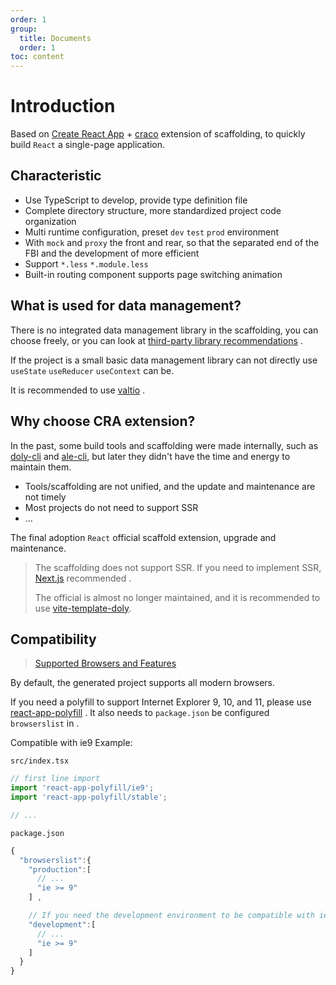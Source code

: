 ```yaml
---
order: 1
group:
  title: Documents
  order: 1
toc: content
---
```


# Introduction

Based on [Create React App](https://create-react-app.dev/) + [craco](https://github.com/gsoft-inc/craco) extension of scaffolding, to quickly build `React` a single-page application.

## Characteristic

- Use TypeScript to develop, provide type definition file
- Complete directory structure, more standardized project code organization
- Multi runtime configuration, preset `dev` `test` `prod` environment
- With `mock` and `proxy` the front and rear, so that the separated end of the FBI and the development of more efficient
- Support `*.less` `*.module.less`
- Built-in routing component supports page switching animation

## What is used for data management?

There is no integrated data management library in the scaffolding, you can choose freely, or you can look at [third-party library recommendations](/en-US/docs/third) .

If the project is a small basic data management library can not directly use `useState` `useReducer` `useContext` can be.

It is recommended to use [valtio](https://valtio.pmnd.rs/) .

## Why choose CRA extension?

In the past, some build tools and scaffolding were made internally, such as [doly-cli](https://www.npmjs.com/package/doly-cli) and [ale-cli](https://www.npmjs.com/package/ale-cli), but later they didn't have the time and energy to maintain them.

- Tools/scaffolding are not unified, and the update and maintenance are not timely
- Most projects do not need to support SSR
- ...

The final adoption `React` official scaffold extension, upgrade and maintenance.

> The scaffolding does not support SSR. If you need to implement SSR, [Next.js](https://nextjs.org/) recommended .
>
> The official is almost no longer maintained, and it is recommended to use [vite-template-doly](https://github.com/doly-dev/vite-template-doly).

## Compatibility

> [Supported Browsers and Features](https://create-react-app.dev/docs/supported-browsers-features/#supported-language-features)

By default, the generated project supports all modern browsers.

If you need a polyfill to support Internet Explorer 9, 10, and 11, please use [react-app-polyfill](https://github.com/facebook/create-react-app/tree/master/packages/react-app-polyfill) . It also needs to `package.json` be configured `browserslist` in .

Compatible with ie9 Example:

`src/index.tsx`

```typescript
// first line import
import 'react-app-polyfill/ie9';
import 'react-app-polyfill/stable';

// ...
```

`package.json`

```typescript
{
  "browserslist":{
    "production":[
      // ...
      "ie >= 9"
    ] ,

    // If you need the development environment to be compatible with ie9, set development
    "development":[
      // ...
      "ie >= 9"
    ]
  }
}
```
